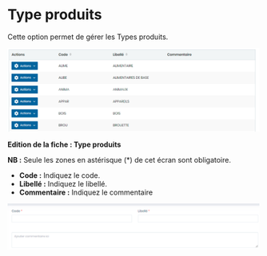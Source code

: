 # Type produits

Cette option permet de gérer les Types produits.

![](../../../.gitbook/assets/typroduit1.PNG)

**Edition de la fiche : Type produits**

**NB :** Seule les zones en astérisque (\*) de cet écran sont obligatoire.

* **Code :** Indiquez le code.
* **Libellé :** Indiquez le libellé.
* **Commentaire :** Indiquez le commentaire

![](../../../.gitbook/assets/typroduit2.PNG)
